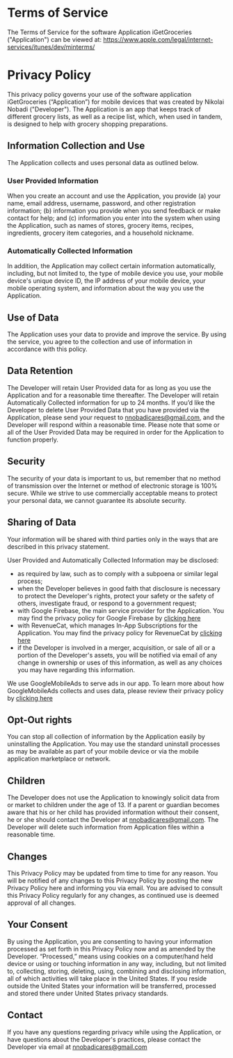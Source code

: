 # Terms of Service

The Terms of Service for the software Application iGetGroceries ("Application") can be viewed at: https://www.apple.com/legal/internet-services/itunes/dev/minterms/

# Privacy Policy

This privacy policy governs your use of the software application iGetGroceries (“Application”) for mobile devices that was created by Nikolai Nobadi ("Developer"). The Application is an app that keeps track of different grocery lists, as well as a recipe list, which, when used in tandem, is designed to help with grocery shopping preparations.

## Information Collection and Use

The Application collects and uses personal data as outlined below.

### User Provided Information
 
When you create an account and use the Application, you provide (a) your name, email address, username, password, and other registration information; (b) information you provide when you send feedback or make contact for help; and (c) information you enter into the system when using the Application, such as names of stores, grocery items, recipes, ingredients, grocery item categories, and a household nickname.

### Automatically Collected Information

In addition, the Application may collect certain information automatically, including, but not limited to, the type of mobile device you use, your mobile device's unique device ID, the IP address of your mobile device, your mobile operating system, and information about the way you use the Application.

## Use of Data

The Application uses your data to provide and improve the service. By using the service, you agree to the collection and use of information in accordance with this policy.

## Data Retention

The Developer will retain User Provided data for as long as you use the Application and for a reasonable time thereafter. The Developer will retain Automatically Collected information for up to 24 months. If you’d like the Developer to delete User Provided Data that you have provided via the Application, please send your request to nnobadicares@gmail.com, and the Developer will respond within a reasonable time. Please note that some or all of the User Provided Data may be required in order for the Application to function properly.

## Security

The security of your data is important to us, but remember that no method of transmission over the Internet or method of electronic storage is 100% secure. While we strive to use commercially acceptable means to protect your personal data, we cannot guarantee its absolute security.

## Sharing of Data

Your information will be shared with third parties only in the ways that are described in this privacy statement.

User Provided and Automatically Collected Information may be disclosed:

- as required by law, such as to comply with a subpoena or similar legal process;
- when the Developer believes in good faith that disclosure is necessary to protect the Developer's rights, protect your safety or the safety of others, investigate fraud, or respond to a government request;
- with Google Firebase, the main service provider for the Application. You may find the privacy policy for Google Firebase by [clicking here](https://firebase.google.com/support/privacy)
- with RevenueCat, which manages In-App Subscriptions for the Application. You may find the privacy policy for RevenueCat by [clicking here](https://www.revenuecat.com/privacy/)
- if the Developer is involved in a merger, acquisition, or sale of all or a portion of the Developer's assets, you will be notified via email of any change in ownership or uses of this information, as well as any choices you may have regarding this information. 

We use GoogleMobileAds to serve ads in our app. To learn more about how GoogleMobileAds collects and uses data, please review their privacy policy by [clicking here](https://policies.google.com/privacy)

## Opt-Out rights

You can stop all collection of information by the Application easily by uninstalling the Application. You may use the standard uninstall processes as may be available as part of your mobile device or via the mobile application marketplace or network.

## Children

The Developer does not use the Application to knowingly solicit data from or market to children under the age of 13. If a parent or guardian becomes aware that his or her child has provided information without their consent, he or she should contact the Developer at nnobadicares@gmail.com. The Developer will delete such information from Application files within a reasonable time.

## Changes

This Privacy Policy may be updated from time to time for any reason. You will be notified of any changes to this Privacy Policy by posting the new Privacy Policy here and informing you via email. You are advised to consult this Privacy Policy regularly for any changes, as continued use is deemed approval of all changes.

## Your Consent

By using the Application, you are consenting to having your information processed as set forth in this Privacy Policy now and as amended by the Developer. “Processed,” means using cookies on a computer/hand held device or using or touching information in any way, including, but not limited to, collecting, storing, deleting, using, combining and disclosing information, all of which activities will take place in the United States. If you reside outside the United States your information will be transferred, processed and stored there under United States privacy standards.

## Contact

If you have any questions regarding privacy while using the Application, or have questions about the Developer's practices, please contact the Developer via email at nnobadicares@gmail.com

